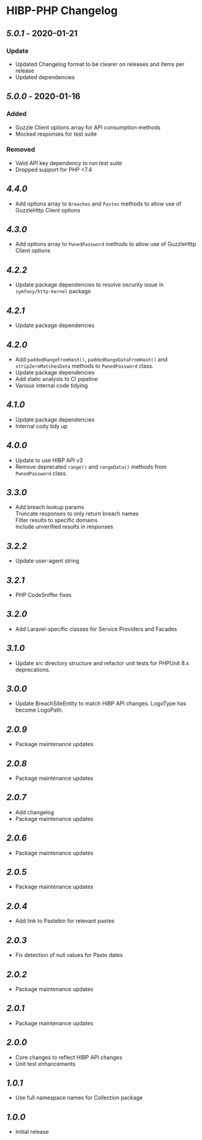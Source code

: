# HIBP-PHP Changelog
## *5.0.1* - 2020-01-21

### Update
- Updated Changelog format to be clearer on releases and items per release
- Updated dependencies

## *5.0.0* - 2020-01-16

### Added

- Guzzle Client options array for API consumption methods
- Mocked responses for test suite

### Removed
- Valid API key dependency to run test suite
- Dropped support for PHP <7.4

## *4.4.0*
  - Add options array to `Breaches` and `Pastes` methods to allow use of GuzzleHttp Client options

## *4.3.0*
- Add options array to `PwnedPassword` methods to allow use of GuzzleHttp Client options

## *4.2.2*
- Update package dependencies to resolve security issue in `symfony/http-kernel` package

## *4.2.1*
- Update package dependencies

## *4.2.0*
- Add `paddedRangeFromHash()`, `paddedRangeDataFromHash()` and `stripZeroMatchesData` methods to `PwnedPassword` class.
- Update package dependencies
- Add static analysis to CI pipeline
- Various internal code tidying

## *4.1.0*
- Update package dependencies
- Internal cody tidy up

## *4.0.0*
- Update to use HIBP API v3
- Remove deprecated `range()` and `rangeData()` methods from `PwnedPassword` class.

## *3.3.0*
- Add breach lookup params  
      Truncate responses to only return breach names  
      Filter results to specific domains  
      Include unverified results in responses

## *3.2.2*
- Update user-agent string

## *3.2.1*
- PHP CodeSniffer fixes

## *3.2.0*
- Add Laravel-specific classes for Service Providers and Facades

## *3.1.0*
- Update src directory structure and refactor unit tests for PHPUnit 8.x deprecations.

## *3.0.0*
- Update BreachSiteEntity to match HIBP API changes. LogoType has become LogoPath.

## *2.0.9*
- Package maintenance updates

## *2.0.8*
- Package maintenance updates

## *2.0.7*
- Add changelog
- Package maintenance updates

## *2.0.6*
- Package maintenance updates

## *2.0.5*
- Package maintenance updates

## *2.0.4*
- Add link to Pastebin for relevant pastes

## *2.0.3*
- Fix detection of null values for Paste dates

## *2.0.2*
- Package maintenance updates

## *2.0.1*
- Package maintenance updates

## *2.0.0*
- Core changes to reflect HIBP API changes
- Unit test enhancements

## *1.0.1*
- Use full namespace names for Collection package

## *1.0.0*
- Initial release
